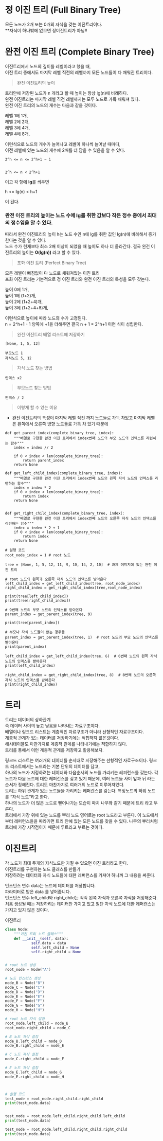

# 정 이진 트리 (Full Binary Tree)

모든 노드가 2개 또는 0개의 자식을 갖는 이진트리이다.  
**자식이 하나밖에 없으면 정이진트리가 아님!!  


# 완전 이진 트리 (Complete Binary Tree)

이진트리에서 노드의 깊이를 레벨이라고 했을 때,  
이진 트리 중에서도 마지막 레벨 직전의 레벨까지 모든 노드들이 다 채워진 트리이다.  

> 완전 이진트리의 높이

트리안에 저장된 노드가 n 개라고 할 때 높이는 항상 lg(n)에 비례하다.  
완전 이진트리는 마지막 레벨 직전 레벨까지는 모두 노드로 가득 채워져 있다.  
완전 이진 트리의 노드의 개수는 다음과 같을 것이다.  

레벨 1에 1개,  
레벨 2에 2개,  
레벨 3에 4개,  
레벨 4에 8개,  

이런식으로 노드의 개수가 늘어나고 레벨이 하나씩 늘어날 때마다,  
이전 레벨에 있는 노드의 개수에 2배를 더 담을 수 있음을 알 수 있다.  
``` 
2^h <= n <= 2^h+1 − 1


2^h <= n < 2^h+1
 ```

이고 각 항에 **lg**를 씌우면

h <= lg(n) < h+1


이 된다.  
### 완전 이진 트리의 높이는 노드 수에 **lg**를 취한 값보다 작은 정수 중에서 최대의 정수임을 알 수 있다.  

따라서 완전 이진트리의 높이 h는 노드 수인 n에 lg를 취한 값인 lg(n)에 비례해서 증가한다는 것을 알 수 있다.  
노드 수가 현재보다 최소 2배 이상이 되었을 때 높이도 하나 더 올라간다.
결국 완전 이진트리의 높이는  **O(lg(n))** 라고 할 수 있다.

> 포화 이진 트리 (Perfect Binary Tree)

모든 레벨이 빠짐없이 다 노드로 채워져있는 이진 트리  
포화 이진 트리는 기본적으로 정 이진 트리와 완전 이진 트리의 특성을 모두 갖는다.  

높이 0에 1개,  
높이 1에 (1+2)개,  
높이 2에 (1+2+4)개,  
높이 3에 (1+2+4+8)개,  

이런식으로 높이에 따라 노드의 수가 고정된다.  
n = 2^h+1 - 1 
양쪽에 +1을 더해주면 결국
n + 1 = 2^h+1 이런 식이 성립한다.





> 완전 이진트리 배열 리스트에 저장하기
```
[None, 1, 5, 12]

부모노드 1
자식노드 5, 12 
```

> 자식 노드 찾는 방법
```
인덱스 x2 
```

> 부모노드 찾는 방법
```
인덱스 / 2
```

> 이렇게 할 수 있는 이유
- 완전 이진트리의 특성이 마지막 레벨 직전 까지 노드들로 가득 차있고 마지막 레벨은 왼쪽에서 오른쪽 방향 노드들로 가득 차 있기 때문에  


```
def get_parent_index(complete_binary_tree, index):
    """배열로 구현한 완전 이진 트리에서 index번째 노드의 부모 노드의 인덱스를 리턴하는 함수"""
    index = index // 2 
    
    if 0 < index < len(complete_binary_tree):
        return parent_index
    return None

def get_left_child_index(complete_binary_tree, index):
    """배열로 구현한 완전 이진 트리에서 index번째 노드의 왼쪽 자식 노드의 인덱스를 리턴하는 함수"""
    index = index * 2
    if 0 < index < len(complete_binary_tree):
        return index
    return None


def get_right_child_index(complete_binary_tree, index):
    """배열로 구현한 완전 이진 트리에서 index번째 노드의 오른쪽 자식 노드의 인덱스를 리턴하는 함수"""
    index = index * 2 + 1
    if 0 < index < len(complete_binary_tree):
        return index
    return None
    
# 실행 코드
root_node_index = 1 # root 노드

tree = [None, 1, 5, 12, 11, 9, 10, 14, 2, 10]  # 과제 이미지에 있는 완전 이진 트리

# root 노드의 왼쪽과 오른쪽 자식 노드의 인덱스를 받아온다
left_child_index = get_left_child_index(tree, root_node_index)
right_child_index = get_right_child_index(tree,root_node_index)

print(tree[left_child_index])
print(tree[right_child_index])

# 9번째 노드의 부모 노드의 인덱스를 받아온다
parent_index = get_parent_index(tree, 9)

print(tree[parent_index])

# 부모나 자식 노드들이 없는 경우들
parent_index = get_parent_index(tree, 1)  # root 노드의 부모 노드의 인덱스를 받아온다
print(parent_index)

left_child_index = get_left_child_index(tree, 6)  # 6번째 노드의 왼쪽 자식 노드의 인덱스를 받아온다
print(left_child_index)

right_child_index = get_right_child_index(tree, 8)  # 8번째 노드의 오른쪽 자식 노드의 인덱스를 받아온다
print(right_child_index)
```



# 트리
트리는 데이터의 상하관계  
즉 데이터 사이의 높고 낮음을 나타내는 자료구조이다.  
배열이나 링크드 리스트는 계층적인 자료구조가 아니라 선형적인 자료구조이다.  
계층적 관계가 있는 데이터를 저장하기에는 적합하지 않은것이다.  
해시테이블도 마찬가지로 계층적 관계를 나타내기에는 적합하지 않다.  
트리를 통해서 이런 계층적 관계를 저장하고 활용해보자.  

링크드 리스트는 여러개의 데이터를 순서대로 저장해주는 선형적인 자료구조이다. 링크드 리스트에서는 노드라는 기본 단위의 데이터를 담고,   
하나의 노드가 저정하려는 데이터와 다음순서의 노드를 가리키는 레퍼런스를 갖는다. 각 노드가 다음 노드에 대한 레퍼런스를 갖고 있기 때문에, 여러 노드들 사이 앞과 뒤 라는 순서가 정해진다.
트리도 마찬가지로 여러개의 노드로 이루어져있다.  
트리는 하위 관계가 있는 노드들을 가리키는 레퍼런스를 갖는다. 특정노드의 하위 노드를 “자식 노드”라고 한다.  
하나의 노드가 더 많은 노드로 뻗어나가는 모습이 마치 나무와 같기 때문에 트리 라고 부른다.  
트리에서 가장 위에 있는 노드를 뿌리 노드 영어로는 root 노드라고 부른다. 이 노드에서부터 레퍼런스들을 따라가면 트리 안에 있는 모든 노드를 찾을 수 있다. 나무의 뿌리처럼 트리에 가장 시작점이기 때문에 루트라고 부르는 것이다.  

# 이진트리

각 노드가 최대 두개의 자식노드만 가질 수 있으면 이진 트리라고 한다.  
이진트리를 구현하는 노드 클래스를 만들기  
저장하려는 데이터와 자식 노드들에 대한 레퍼런스를 가져야 하니까 그 내용을 써준다.  

인스턴스 변수 data는 노드에 데이터를 저장합니다.  
파라미터로 받은 data 를 넣어줍니다.  
인스턴스 변수 left_child와 right_child는 각각 왼쪽 자식과 오른쪽 자식을 저장해준다.    
처음 생성될 때는 저장하려는 데이터만 가지고 있고 일단 자식 노드에 대한 레퍼런스는 가지고 있지 않은 것이다.  


이진트리 
```python
class Node:
    """이진 트리 노드 클래스"""
    def __init__(self, data):
            self.data = data
            self.left_child = None
            self.right_child = None


# root 노드 생성
root_node = Node("A")

# 노드 인스턴스 생성 
node_B = Node("B")
node_C = Node("C")
node_D = Node("D")
node_E = Node("E")
node_F = Node("F")
node_G = Node("G")
node_H = Node("H")

# root 노드 자식 설정
root_node.left_child = node_B
root_node.right_child = node_C

# B 노드 자식 설정
node_B.left_child = node_D
node_B.right_child = node_E

# C 노드 자식 설정 
node_C.right_child = node_F

# E 노드 자식 설정
node_E.left_child = node_G
node_E.right_child = node_H



# 실행 코드
test_node = root_node.right_child.right_child
print(test_node.data)


test_node = root_node.left_child.right_child.left_child
print(test_node.data)

test_node = root_node.left_child.right_child.right_child
print(test_node.data)
```
